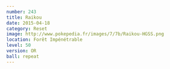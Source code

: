 ```yaml
---
number: 243
title: Raikou
date: 2015-04-18
category: Reset
image: http://www.pokepedia.fr/images/7/7b/Raikou-HGSS.png
location: Forêt Impénétrable
level: 50
version: OR
ball: repeat
---
```

